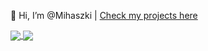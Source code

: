 👋 Hi, I’m @Mihaszki | [Check my projects here](https://mihaszki.github.io/projects/)

<a href="https://github-readme-stats.vercel.app/api?username=Mihaszki&theme=transparent&count_private=true&show_icons=true&include_all_commits=true">
  <img align="center" src="https://github-readme-stats.vercel.app/api?username=Mihaszki&theme=transparent&count_private=true&show_icons=true&include_all_commits=true" />
</a>
<a href="https://github-readme-stats.vercel.app/api/top-langs/?username=Mihaszki&layout=compact&theme=transparent&langs_count=10">
  <img align="center" src="https://github-readme-stats.vercel.app/api/top-langs/?username=Mihaszki&layout=compact&theme=transparent&langs_count=10" />
</a>


